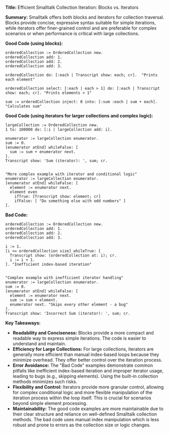 **Title:** Efficient Smalltalk Collection Iteration: Blocks vs. Iterators

**Summary:** Smalltalk offers both blocks and iterators for collection traversal. Blocks provide concise, expressive syntax suitable for simple iterations, while iterators offer finer-grained control and are preferable for complex scenarios or when performance is critical with large collections.

**Good Code (using blocks):**

```smalltalk
orderedCollection := OrderedCollection new.
orderedCollection add: 1.
orderedCollection add: 2.
orderedCollection add: 3.

orderedCollection do: [:each | Transcript show: each; cr].  "Prints each element"

orderedCollection select: [:each | each > 1] do: [:each | Transcript show: each; cr]. "Prints elements > 1"

sum := orderedCollection inject: 0 into: [:sum :each | sum + each]. "Calculates sum"
```

**Good Code (using iterators for larger collections and complex logic):**

```smalltalk
largeCollection := OrderedCollection new.
1 to: 100000 do: [:i | largeCollection add: i].

enumerator := largeCollection enumerator.
sum := 0.
[enumerator atEnd] whileFalse: [
  sum := sum + enumerator next.
].
Transcript show: 'Sum (iterator): ', sum; cr.


"More complex example with iterator and conditional logic"
enumerator := largeCollection enumerator.
[enumerator atEnd] whileFalse: [
  element := enumerator next.
  element even
    ifTrue: [Transcript show: element; cr]
    ifFalse: [ "Do something else with odd numbers" ]
].
```


**Bad Code:**

```smalltalk
orderedCollection := OrderedCollection new.
orderedCollection add: 1.
orderedCollection add: 2.
orderedCollection add: 3.

i := 1.
[i <= orderedCollection size] whileTrue: [
  Transcript show: (orderedCollection at: i); cr.
  i := i + 1.
]. "Inefficient index-based iteration"


"Complex example with inefficient iterator handling"
enumerator := largeCollection enumerator.
sum := 0.
[enumerator atEnd] whileFalse: [
  element := enumerator next.
  sum := sum + element.
  enumerator next. "Skips every other element - a bug"
].
Transcript show: 'Incorrect Sum (iterator): ', sum; cr.

```


**Key Takeaways:**

* **Readability and Conciseness:** Blocks provide a more compact and readable way to express simple iterations.  The code is easier to understand and maintain.
* **Efficiency for Large Collections:**  For large collections, iterators are generally more efficient than manual index-based loops because they minimize overhead.  They offer better control over the iteration process.
* **Error Avoidance:**  The "Bad Code" examples demonstrate common pitfalls like inefficient index-based iteration and improper iterator usage, leading to bugs (e.g., skipping elements).  Using the built-in collection methods minimizes such risks.
* **Flexibility and Control:** Iterators provide more granular control, allowing for complex conditional logic and more flexible manipulation of the iteration process within the loop itself. This is crucial for scenarios beyond simple element processing.
* **Maintainability:** The good code examples are more maintainable due to their clear structure and reliance on well-defined Smalltalk collection methods.  The bad code uses manual index manipulation which is less robust and prone to errors as the collection size or logic changes.
